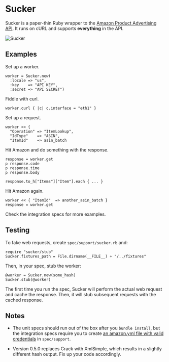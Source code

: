 Sucker
======

Sucker is a paper-thin Ruby wrapper to the [Amazon Product Advertising API](https://affiliate-program.amazon.co.uk/gp/advertising/api/detail/main.html). It runs on cURL and supports __everything__ in the API.

![Sucker](http://upload.wikimedia.org/wikipedia/en/7/71/Vacuum_cleaner_1910.JPG)

Examples
--------

Set up a worker.

    worker = Sucker.new(
      :locale => "us",
      :key    => "API KEY",
      :secret => "API SECRET")

Fiddle with curl.

    worker.curl { |c| c.interface = "eth1" }

Set up a request.

    worker << {
      "Operation" => "ItemLookup",
      "IdType"    => "ASIN",
      "ItemId"    => asin_batch

Hit Amazon and do something with the response.

    response = worker.get
    p response.code
    p response.time
    p response.body
    
    response.to_h["Items"]["Item"].each { ... }

Hit Amazon again.

    worker << { "ItemId"  => another_asin_batch }
    response = worker.get

Check the integration specs for more examples.

Testing
-------

To fake web requests, create `spec/support/sucker.rb` and:

    require "sucker/stub"
    Sucker.fixtures_path = File.dirname(__FILE__) + "/../fixtures"

Then, in your spec, stub the worker:

    @worker = Sucker.new(some_hash)
    Sucker.stub(@worker)

The first time you run the spec, Sucker will perform the actual web request and cache the response. Then, it will stub subsequent requests with the cached response.

Notes
-----

* The unit specs should run out of the box after you `bundle install`, but the integration specs require you to create [an amazon.yml file with valid credentials](http://github.com/papercavalier/sucker/blob/master/spec/support/amazon.yml.example) in `spec/support`.

* Version 0.5.0 replaces Crack with XmlSimple, which results in a slightly different hash output. Fix up your code accordingly.
